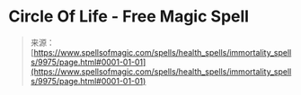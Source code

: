 <!--yml

类别：未分类

日期：2024-06-12 18:46:27

-->

# Circle Of Life - Free Magic Spell

> 来源：[https://www.spellsofmagic.com/spells/health_spells/immortality_spells/9975/page.html#0001-01-01](https://www.spellsofmagic.com/spells/health_spells/immortality_spells/9975/page.html#0001-01-01)
